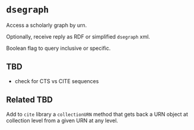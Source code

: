 # `dsegraph` #

Access a scholarly graph by urn.

Optionally, receive reply as RDF or simplified `dsegraph` xml.

Boolean flag to query inclusive or specific.


## TBD ##
- check for CTS vs CITE sequences


## Related TBD ##

Add to `cite` library a `collectionURN` method that gets back a URN object at collection level from a given URN at any level.
